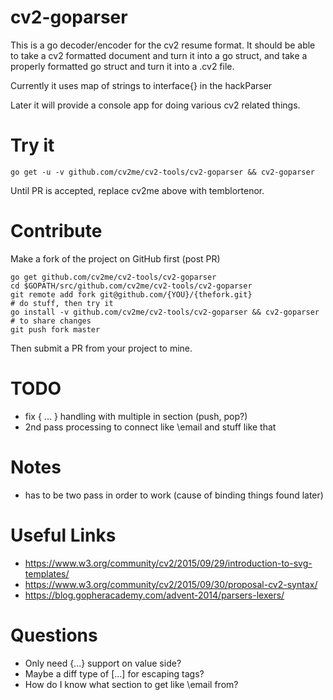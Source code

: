 # cv2-goparser
This is a go decoder/encoder for the cv2 resume format. It should be able
to take a cv2 formatted document and turn it into a go struct, and take
a properly formatted go struct and turn it into a .cv2 file.

Currently it uses map of strings to interface{} in the hackParser

Later it will provide a console app for doing various cv2 related things.

# Try it

    go get -u -v github.com/cv2me/cv2-tools/cv2-goparser && cv2-goparser

Until PR is accepted, replace cv2me above with temblortenor.

# Contribute

Make a fork of the project on GitHub first (post PR)

    go get github.com/cv2me/cv2-tools/cv2-goparser
    cd $GOPATH/src/github.com/cv2me/cv2-tools/cv2-goparser
    git remote add fork git@github.com/{YOU}/{thefork.git}
    # do stuff, then try it
    go install -v github.com/cv2me/cv2-tools/cv2-goparser && cv2-goparser
    # to share changes
    git push fork master

Then submit a PR from your project to mine.

# TODO
- fix \{ ... } handling with multiple in section (push, pop?)
- 2nd pass processing to connect like \email and stuff like that

# Notes
- has to be two pass in order to work (cause of binding things found later)

# Useful Links
- https://www.w3.org/community/cv2/2015/09/29/introduction-to-svg-templates/
- https://www.w3.org/community/cv2/2015/09/30/proposal-cv2-syntax/
- https://blog.gopheracademy.com/advent-2014/parsers-lexers/

# Questions
- Only need \{...} support on value side?
- Maybe a diff type of \[...] for escaping tags?
- How do I know what section to get like \email from?
